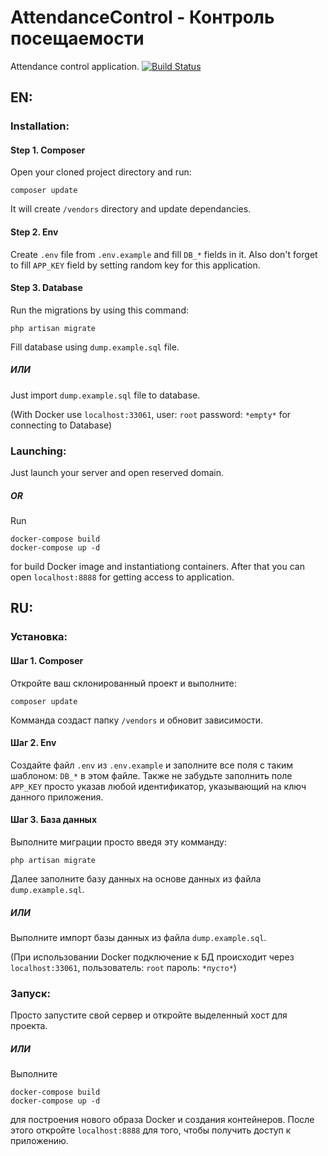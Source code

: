 # AttendanceControl - Контроль посещаемости
Attendance control application.
[![Build Status](https://travis-ci.com/MkSavin/AttendanceControl.svg?branch=master)](https://travis-ci.com/MkSavin/AttendanceControl)

## EN:

### Installation:
#### Step 1. Composer
Open your cloned project directory and run:
```
composer update
```
It will create `/vendors` directory and update dependancies.
#### Step 2. Env
Create `.env` file from `.env.example` and fill `DB_*` fields in it. Also don't forget to fill `APP_KEY` field by setting random key for this application.
#### Step 3. Database
Run the migrations by using this command:
```
php artisan migrate
```
Fill database using `dump.example.sql` file.
##### ИЛИ
Just import `dump.example.sql` file to database. 

(With Docker use `localhost:33061`, user: `root` password: `*empty*` for connecting to Database)

### Launching:
Just launch your server and open reserved domain.
##### OR
Run 
```
docker-compose build
docker-compose up -d
```
for build Docker image and instantiationg containers.
After that you can open `localhost:8888` for getting access to application.

## RU:

### Установка:
#### Шаг 1. Composer
Откройте ваш склонированный проект и выполните:
```
composer update
```
Комманда создаст папку `/vendors` и обновит зависимости.
#### Шаг 2. Env
Создайте файл `.env` из `.env.example` и заполните все поля с таким шаблоном: `DB_*` в этом файле. Также не забудьте заполнить поле `APP_KEY` просто указав любой идентификатор, указывающий на ключ данного приложения.
#### Шаг 3. База данных
Выполните миграции просто введя эту комманду:
```
php artisan migrate
```
Далее заполните базу данных на основе данных из файла `dump.example.sql`.
##### ИЛИ
Выполните импорт базы данных из файла `dump.example.sql`.

(При использовании Docker подключение к БД происходит через `localhost:33061`, пользователь: `root` пароль: `*пусто*`)

### Запуск:
Просто запустите свой сервер и откройте выделенный хост для проекта.
##### ИЛИ
Выполните 
```
docker-compose build
docker-compose up -d
```
для построения нового образа Docker и создания контейнеров.
После этого откройте `localhost:8888` для того, чтобы получить доступ к приложению.
